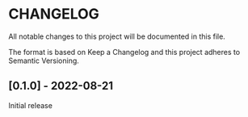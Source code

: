 # CHANGELOG

All notable changes to this project will be documented in this file.

The format is based on Keep a Changelog and this project adheres to Semantic Versioning.

## [0.1.0] - 2022-08-21

Initial release
